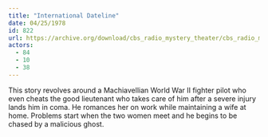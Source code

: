 ```yaml
---
title: "International Dateline"
date: 04/25/1978
id: 822
url: https://archive.org/download/cbs_radio_mystery_theater/cbs_radio_mystery_theater-0801-0850.zip/cbs_radio_mystery_theater-0801-0850%2Fcbsrmt_0822_international_dateline.mp3
actors:
  - 84
  - 10
  - 38
---
```

This story revolves around a Machiavellian World War II fighter pilot who even cheats the good lieutenant who takes care of him after a severe injury lands him in coma. He romances her on work while maintaining a wife at home. Problems start when the two women meet and he begins to be chased by a malicious ghost.
